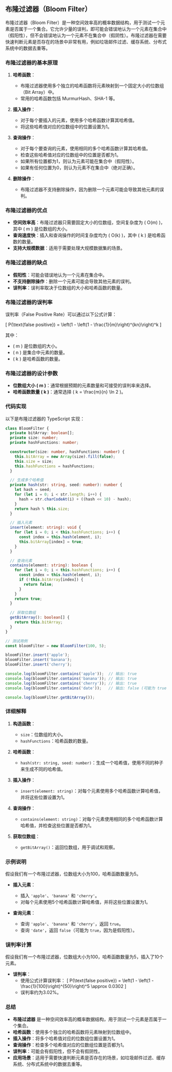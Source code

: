 ## 布隆过滤器（Bloom Filter）

布隆过滤器（Bloom Filter）是一种空间效率高的概率数据结构，用于测试一个元素是否属于一个集合。它允许少量的误判，即可能会错误地认为一个元素在集合中（假阳性），但不会错误地认为一个元素不在集合中（假阴性）。布隆过滤器在需要快速判断元素是否存在的场景中非常有用，例如垃圾邮件过滤、缓存系统、分布式系统中的数据去重等。

### **布隆过滤器的基本原理**

1. **哈希函数**：
    - 布隆过滤器使用多个独立的哈希函数将元素映射到一个固定大小的位数组（Bit Array）中。
    - 常用的哈希函数包括 MurmurHash、SHA-1 等。

2. **插入操作**：
    - 对于每个要插入的元素，使用多个哈希函数计算其哈希值。
    - 将这些哈希值对应的位数组中的位置设置为1。

3. **查询操作**：
    - 对于每个要查询的元素，使用相同的多个哈希函数计算其哈希值。
    - 检查这些哈希值对应的位数组中的位置是否都为1。
    - 如果所有位置都为1，则认为元素可能在集合中（假阳性）。
    - 如果有任何位置为0，则认为元素不在集合中（绝对正确）。

4. **删除操作**：
    - 布隆过滤器不支持删除操作，因为删除一个元素可能会导致其他元素的误判。

### **布隆过滤器的优点**

- **空间效率高**：布隆过滤器只需要固定大小的位数组，空间复杂度为 \( O(m) \)，其中 \( m \) 是位数组的大小。
- **查询速度快**：插入和查询操作的时间复杂度均为 \( O(k) \)，其中 \( k \) 是哈希函数的数量。
- **支持大规模数据**：适用于需要处理大规模数据集的场景。

### **布隆过滤器的缺点**

- **假阳性**：可能会错误地认为一个元素在集合中。
- **不支持删除操作**：删除一个元素可能会导致其他元素的误判。
- **误判率**：误判率取决于位数组的大小和哈希函数的数量。

### **布隆过滤器的误判率**

误判率（False Positive Rate）可以通过以下公式计算：

\[ P(\text{false positive}) = \left(1 - \left(1 - \frac{1}{m}\right)^{kn}\right)^k \]

其中：
- \( m \) 是位数组的大小。
- \( n \) 是集合中元素的数量。
- \( k \) 是哈希函数的数量。

### **布隆过滤器的设计参数**

- **位数组大小 \( m \)**：通常根据预期的元素数量和可接受的误判率来选择。
- **哈希函数数量 \( k \)**：通常选择 \( k = \frac{m}{n} \ln 2 \)。

### **代码实现**

以下是布隆过滤器的 TypeScript 实现：

```typescript
class BloomFilter {
  private bitArray: boolean[];
  private size: number;
  private hashFunctions: number;

  constructor(size: number, hashFunctions: number) {
    this.bitArray = new Array(size).fill(false);
    this.size = size;
    this.hashFunctions = hashFunctions;
  }

  // 生成多个哈希值
  private hash(str: string, seed: number): number {
    let hash = seed;
    for (let i = 0; i < str.length; i++) {
      hash = str.charCodeAt(i) + ((hash << 10) - hash);
    }
    return hash % this.size;
  }

  // 插入元素
  insert(element: string): void {
    for (let i = 0; i < this.hashFunctions; i++) {
      const index = this.hash(element, i);
      this.bitArray[index] = true;
    }
  }

  // 查询元素
  contains(element: string): boolean {
    for (let i = 0; i < this.hashFunctions; i++) {
      const index = this.hash(element, i);
      if (!this.bitArray[index]) {
        return false;
      }
    }
    return true;
  }

  // 获取位数组
  getBitArray(): boolean[] {
    return this.bitArray;
  }
}

// 测试用例
const bloomFilter = new BloomFilter(100, 5);

bloomFilter.insert('apple');
bloomFilter.insert('banana');
bloomFilter.insert('cherry');

console.log(bloomFilter.contains('apple'));  // 输出: true
console.log(bloomFilter.contains('banana')); // 输出: true
console.log(bloomFilter.contains('cherry')); // 输出: true
console.log(bloomFilter.contains('date'));   // 输出: false (可能为 true，因为是假阳性)

console.log(bloomFilter.getBitArray());
```


### **详细解释**

1. **构造函数**：
    - `size`：位数组的大小。
    - `hashFunctions`：哈希函数的数量。

2. **哈希函数**：
    - `hash(str: string, seed: number)`：生成一个哈希值，使用不同的种子来生成不同的哈希值。

3. **插入操作**：
    - `insert(element: string)`：对每个元素使用多个哈希函数计算哈希值，并将这些位置设置为1。

4. **查询操作**：
    - `contains(element: string)`：对每个元素使用相同的多个哈希函数计算哈希值，并检查这些位置是否都为1。

5. **获取位数组**：
    - `getBitArray()`：返回位数组，用于调试和观察。

### **示例说明**

假设我们有一个布隆过滤器，位数组大小为100，哈希函数数量为5。

- **插入元素**：
    - 插入 `'apple'`、`'banana'` 和 `'cherry'`。
    - 对每个元素使用5个哈希函数计算哈希值，并将这些位置设置为1。

- **查询元素**：
    - 查询 `'apple'`、`'banana'` 和 `'cherry'`，返回 `true`。
    - 查询 `'date'`，返回 `false`（可能为 `true`，因为是假阳性）。

### **误判率计算**

假设我们有一个布隆过滤器，位数组大小为100，哈希函数数量为5，插入了10个元素。

- **误判率**：
    - 使用公式计算误判率：
      \[ P(\text{false positive}) = \left(1 - \left(1 - \frac{1}{100}\right)^{50}\right)^5 \approx 0.0302 \]
    - 误判率约为3.02%。

### **总结**

- **布隆过滤器** 是一种空间效率高的概率数据结构，用于测试一个元素是否属于一个集合。
- **哈希函数**：使用多个独立的哈希函数将元素映射到位数组中。
- **插入操作**：将多个哈希值对应的位数组位置设置为1。
- **查询操作**：检查多个哈希值对应的位数组位置是否都为1。
- **误判率**：可能会有假阳性，但不会有假阴性。
- **应用场景**：适用于需要快速判断元素是否存在的场景，如垃圾邮件过滤、缓存系统、分布式系统中的数据去重等。

